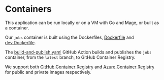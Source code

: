 # Containers

This application can be run locally or on a VM with Go and Mage, or built as a container.

Our `jobs` container is built using the Dockerfiles, [Dockerfile](../Dockerfile) and [dev.Dockerfile](../dev.Dockerfile).

The [build-and-publish.yaml](../.github/workflows/build-and-publish.yaml) GitHub Action builds and publishes the `jobs` container, from the `latest` branch, to GitHub Container Registry.

We support both [GitHub Container Registry](../docs/github.md#github-container-registry) and [Azure Container Registry](../docs/azure-storage.md#azure-container-registry) for public and private images respectively.
